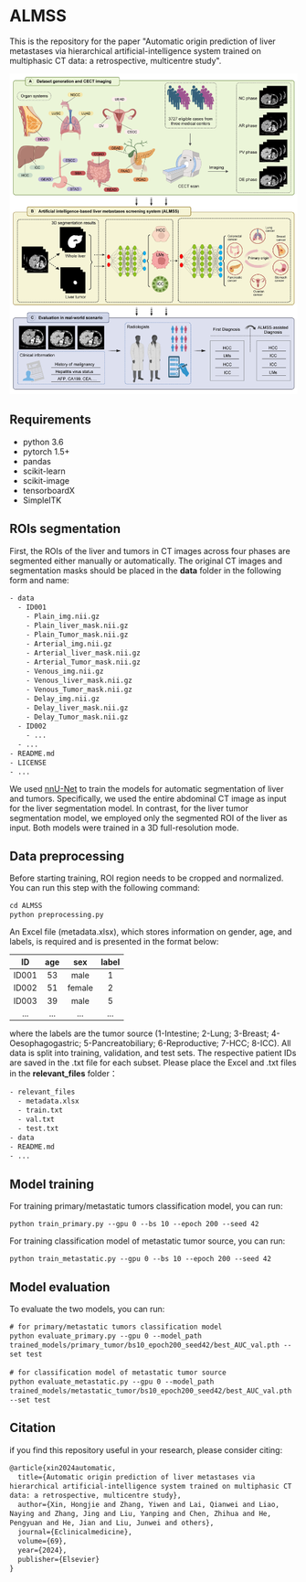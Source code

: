 # ALMSS
This is the repository for the paper "Automatic origin prediction of liver metastases via hierarchical artificial-intelligence system trained on multiphasic CT data: a retrospective, multicentre study".

![ALMSS](/pic/ALMSS.png)

## Requirements
* python 3.6
* pytorch 1.5+
* pandas
* scikit-learn
* scikit-image
* tensorboardX
* SimpleITK

## ROIs segmentation
First, the ROIs of the liver and tumors in CT images across four phases are segmented either manually or automatically. The original CT images and segmentation masks should be placed in the **data** folder in the following form and name:
```
- data
  - ID001
    - Plain_img.nii.gz
    - Plain_liver_mask.nii.gz
    - Plain_Tumor_mask.nii.gz
    - Arterial_img.nii.gz
    - Arterial_liver_mask.nii.gz
    - Arterial_Tumor_mask.nii.gz
    - Venous_img.nii.gz
    - Venous_liver_mask.nii.gz
    - Venous_Tumor_mask.nii.gz
    - Delay_img.nii.gz
    - Delay_liver_mask.nii.gz
    - Delay_Tumor_mask.nii.gz
  - ID002
    - ...
  - ...
- README.md
- LICENSE
- ...
```
We used [nnU-Net](https://github.com/MIC-DKFZ/nnUNet) to train the models for automatic segmentation of liver and tumors. Specifically, we used the entire abdominal CT image as input for the liver segmentation model. In contrast, for the liver tumor segmentation model, we employed only the segmented ROI of the liver as input. Both models were trained in a 3D full-resolution mode.

## Data preprocessing
Before starting training, ROI region needs to be cropped and normalized. You can run this step with the following command:
```
cd ALMSS
python preprocessing.py
```
An Excel file (metadata.xlsx), which stores information on gender, age, and labels, is required and is presented in the format below:

| ID | age | sex | label |
| :-----: | :----: | :----: | :----: |
| ID001 | 53 | male | 1 |
| ID002 | 51 | female | 2 |
| ID003 | 39 | male | 5 |
| ... | ... | ... | ... |

where the labels are the tumor source (1-Intestine; 2-Lung; 3-Breast; 4-Oesophagogastric; 5-Pancreatobiliary; 6-Reproductive; 7-HCC; 8-ICC).
All data is split into training, validation, and test sets. The respective patient IDs are saved in the .txt file for each subset. Please place the Excel and .txt files in the **relevant_files** folder：
```
- relevant_files
  - metadata.xlsx
  - train.txt
  - val.txt
  - test.txt
- data
- README.md
- ...
```

## Model training
For training primary/metastatic tumors classification model, you can run:
```
python train_primary.py --gpu 0 --bs 10 --epoch 200 --seed 42
```
For training classification model of metastatic tumor source, you can run:
```
python train_metastatic.py --gpu 0 --bs 10 --epoch 200 --seed 42
```

## Model evaluation
To evaluate the two models, you can run:
```
# for primary/metastatic tumors classification model
python evaluate_primary.py --gpu 0 --model_path trained_models/primary_tumor/bs10_epoch200_seed42/best_AUC_val.pth --set test

# for classification model of metastatic tumor source
python evaluate_metastatic.py --gpu 0 --model_path trained_models/metastatic_tumor/bs10_epoch200_seed42/best_AUC_val.pth --set test
```

## Citation
if you find this repository useful in your research, please consider citing:
```
@article{xin2024automatic,
  title={Automatic origin prediction of liver metastases via hierarchical artificial-intelligence system trained on multiphasic CT data: a retrospective, multicentre study},
  author={Xin, Hongjie and Zhang, Yiwen and Lai, Qianwei and Liao, Naying and Zhang, Jing and Liu, Yanping and Chen, Zhihua and He, Pengyuan and He, Jian and Liu, Junwei and others},
  journal={Eclinicalmedicine},
  volume={69},
  year={2024},
  publisher={Elsevier}
}
```
